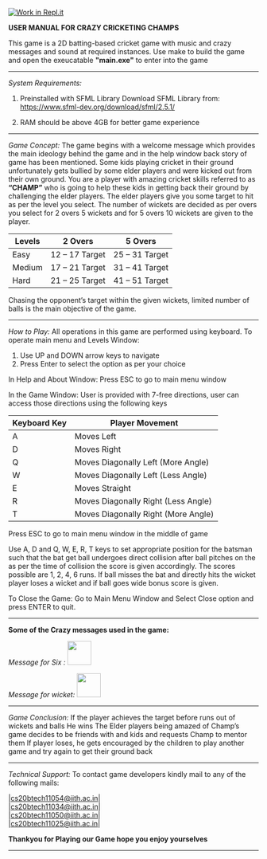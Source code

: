 [![Work in Repl.it](https://classroom.github.com/assets/work-in-replit-14baed9a392b3a25080506f3b7b6d57f295ec2978f6f33ec97e36a161684cbe9.svg)](https://classroom.github.com/online_ide?assignment_repo_id=402849&assignment_repo_type=GroupAssignmentRepo)

**USER MANUAL FOR CRAZY CRICKETING CHAMPS**
                                                          
This game is a 2D batting-based cricket game with music and crazy messages and sound at required instances. Use make to build the game and open the exeucatable 
**"main.exe"** to enter into the game 
_____________________________________________________________________________________________________________________________________________________________________________

_System Requirements:_ 
1) Preinstalled with SFML Library
   Download SFML Library from: https://www.sfml-dev.org/download/sfml/2.5.1/

2) RAM should be above 4GB for better game experience 
_____________________________________________________________________________________________________________________________________________________________________________

_Game Concept:_
The game begins with a welcome message which provides the main ideology behind the game and in the help window back story of game has been mentioned. 
Some kids playing cricket in their ground unfortunately gets bullied by some elder players and were kicked out from their own ground. 
You are a player with amazing cricket skills referred to as **“CHAMP”** who is going to help these kids in getting back their ground by challenging the elder players.
The elder players give you some target to hit as per the level you select. The number of wickets are decided as per overs you select for 2 overs 5 wickets
and for 5 overs 10 wickets are given to the player. 

|Levels  	|     2 Overs	         |       5 Overs       |
|---------|----------------------|---------------------|
|Easy	    |   12 – 17 Target	   |     25 – 31 Target  |
|Medium	  |   17 – 21 Target	   |     31 – 41 Target  |
|Hard	    |   21 – 25 Target	   |     41 – 51 Target  |

Chasing the opponent’s target within the given wickets, limited number of balls is the main objective of the game. 
_____________________________________________________________________________________________________________________________________________________________________________

_How to Play:_
All operations in this game are performed using keyboard.
To operate main menu and Levels Window:
1) Use UP and DOWN arrow keys to navigate
2) Press Enter to select the option as per your choice

In Help and About Window:
Press ESC to go to main menu window 

In the Game Window:
User is provided with 7-free directions, user can access those directions using the following keys

|Keyboard Key	| Player Movement                    |
|-------------|------------------------------------| 
|   A	        | Moves Left                         |
|   D	        | Moves Right                        |
|   Q	        | Moves Diagonally Left (More Angle) |
|   W	        | Moves Diagonally Left (Less Angle) |
|   E	        | Moves Straight                     |
|   R	        | Moves Diagonally Right (Less Angle)|
|   T	        | Moves Diagonally Right (More Angle)|

 Press ESC to go to main menu window in the middle of game

Use A, D and Q, W, E, R, T keys to set appropriate position for the batsman such that the bat get ball undergoes direct collision after ball pitches
on the as per the time of collision the score is given accordingly. The scores possible are 1, 2, 4, 6 runs. If ball misses the bat and directly hits the 
wicket player loses a wicket and if ball goes wide bonus score is given. 

To Close the Game:
Go to Main Menu Window and Select Close option and press ENTER to quit.
_____________________________________________________________________________________________________________________________________________________________________________

**Some of the Crazy messages used in the game:**

_Message for Six :_
<img src="https://github.com/IITH-CS1023/cs1023-sdf-project-team-13/blob/main/Textures/Six%20message.png" width="48">

_Message for wicket:_
<img src="https://github.com/IITH-CS1023/cs1023-sdf-project-team-13/blob/main/Textures/Wicket%20message.jpg" width="48">
_____________________________________________________________________________________________________________________________________________________________________________

_Game Conclusion:_
If the player achieves the target before runs out of wickets and balls He wins
The Elder players being amazed of Champ’s game decides to be friends with and kids and requests Champ to mentor them
If player loses, he gets encouraged by the children to play another game and try again to get their ground back
_____________________________________________________________________________________________________________________________________________________________________________

_Technical Support:_
To contact game developers kindly mail to any of the following mails:

|cs20btech11054@iith.ac.in|  
|cs20btech11034@iith.ac.in|  
|cs20btech11050@iith.ac.in|  
|cs20btech11025@iith.ac.in|

**Thankyou for Playing our Game hope you enjoy yourselves** 
_____________________________________________________________________________________________________________________________________________________________________________



